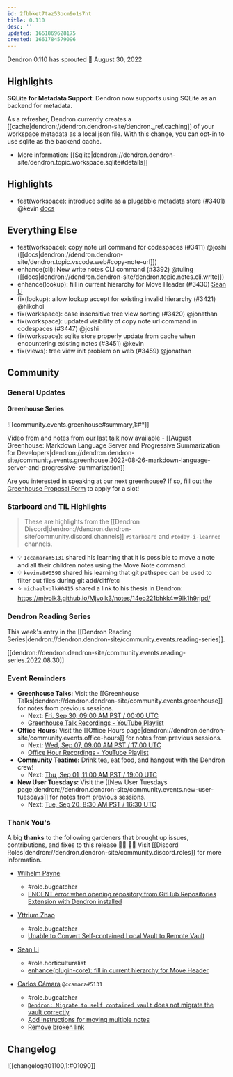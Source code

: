 ```yaml
---
id: 2fbbket7taz53ocm9o1s7ht
title: 0.110
desc: ''
updated: 1661869628175
created: 1661784579096
---
```


Dendron 0.110 has sprouted  🌱
August 30, 2022


## Highlights

**SQLite for Metadata Support**: Dendron now supports using SQLite as an backend for metadata.

As a refresher, Dendron currently creates a [[cache|dendron://dendron.dendron-site/dendron._ref.caching]] of your workspace metadata as a local json file. With this change, you can opt-in to use sqlite as the backend cache.

- More information: [[Sqlite|dendron://dendron.dendron-site/dendron.topic.workspace.sqlite#details]]

## Highlights

- feat(workspace): introduce sqlite as a plugabble metadata store (#3401) @kevin [docs](https://github.com/dendronhq/dendron-site/blob/dev/vault/dendron.topic.workspace.sqlite.md#L9:L9)

## Everything Else

- feat(workspace): copy note url command for codespaces (#3411) @joshi ([[docs|dendron://dendron.dendron-site/dendron.topic.vscode.web#copy-note-url]])
- enhance(cli): New write notes CLI command (#3392) @tuling ([[docs|dendron://dendron.dendron-site/dendron.topic.notes.cli.write]])
- enhance(lookup): fill in current hierarchy for Move Header (#3430) [Sean Li](https://github.com/saifahn)
- fix(lookup): allow lookup accept for existing invalid hierarchy (#3421) @hikchoi
- fix(workspace): case insensitive tree view sorting (#3420) @jonathan
- fix(workspace): updated visibility of copy note url command in codespaces (#3447) @joshi
- fix(workspace): sqlite store properly update from cache when encountering existing notes (#3451) @kevin
- fix(views): tree view init problem on web (#3459) @jonathan


## Community

### General Updates

#### Greenhouse Series

![[community.events.greenhouse#summary,1:#*]]

Video from and notes from our last talk now available - [[August Greenhouse: Markdown Language Server and Progressive Summarization for Developers|dendron://dendron.dendron-site/community.events.greenhouse.2022-08-26-markdown-language-server-and-progressive-summarization]]

Are you interested in speaking at our next greenhouse? If so, fill out the [Greenhouse Proposal Form](https://airtable.com/shrHMMl1NwefpM689?prefill_SurveyName=GreenhouseProposal&hide_SurveyName=true) to apply for a slot!


### Starboard and TIL Highlights

> These are highlights from the [[Dendron Discord|dendron://dendron.dendron-site/community.discord.channels]] `#starboard` and `#today-i-learned` channels.

- 💡 `1ccamara#5131` shared his learning that it is possible to move a note and all their children notes using the Move Note command. 
- 💡 `kevins8#0590` shared his learning that git pathspec can be used to filter out files during git add/diff/etc
- ⭐ `michaelvolk#0415` shared a link to his thesis in Dendron: https://mjvolk3.github.io/Mjvolk3/notes/14eo221bhkk4w9lk1h9rjpd/

### Dendron Reading Series

This week's entry in the [[Dendron Reading Series|dendron://dendron.dendron-site/community.events.reading-series]].

[[dendron://dendron.dendron-site/community.events.reading-series.2022.08.30]]

### Event Reminders

- **Greenhouse Talks:** Visit the [[Greenhouse Talks|dendron://dendron.dendron-site/community.events.greenhouse]] for notes from previous sessions.
    - Next: [Fri, Sep 30, 09:00 AM PST / 00:00 UTC](https://link.dendron.so/luma)
    - [Greenhouse Talk Recordings - YouTube Playlist](https://link.dendron.so/greenhouse)
- **Office Hours:** Visit the [[Office Hours page|dendron://dendron.dendron-site/community.events.office-hours]] for notes from previous sessions.
    - Next: [Wed, Sep 07, 09:00 AM PST / 17:00 UTC](https://link.dendron.so/luma)
    - [Office Hour Recordings - YouTube Playlist](https://link.dendron.so/6yPa)
- **Community Teatime:** Drink tea, eat food, and hangout with the Dendron crew!
    - Next: [Thu, Sep 01, 11:00 AM PST / 19:00 UTC](https://link.dendron.so/luma)
- **New User Tuesdays:** Visit the [[New User Tuesdays page|dendron://dendron.dendron-site/community.events.new-user-tuesdays]] for notes from previous sessions.
    - Next: [Tue, Sep 20, 8:30 AM PST / 16:30 UTC](https://link.dendron.so/luma)


### Thank You's

A big **thanks** to the following gardeners that brought up issues, contributions, and fixes to this release :man_farmer: :woman_farmer: 
Visit [[Discord Roles|dendron://dendron.dendron-site/community.discord.roles]] for more information.

- [Wilhelm Payne](https://github.com/wbpayne22902)
  - #role.bugcatcher
  - [ENOENT error when opening repository from GitHub Repositories Extension with Dendron installed](https://github.com/dendronhq/dendron/issues/3449)
  
- [Yttrium Zhao](https://github.com/Alecton4)
  - #role.bugcatcher
  - [Unable to Convert Self-contained Local Vault to Remote Vault](https://github.com/dendronhq/dendron/issues/3463)

- [Sean Li](https://github.com/saifahn)
  - #role.horticulturalist
  - [enhance(plugin-core): fill in current hierarchy for Move Header](https://github.com/dendronhq/dendron/pull/3430)

- [Carlos Cámara](https://github.com/ccamara) `@ccamara#5131`
  - #role.bugcatcher
  - [`Dendron: Migrate to self contained vault` does not migrate the vault correctly](https://github.com/dendronhq/dendron/issues/3466)
  - [Add instructions for moving multiple notes](https://github.com/dendronhq/dendron-site/pull/629)
  - [Remove broken link](https://github.com/dendronhq/dendron-site/pull/630)

## Changelog
![[changelog#01100,1:#01090]]
